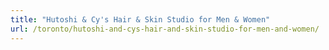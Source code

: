 ```yaml
---
title: "Hutoshi & Cy's Hair & Skin Studio for Men & Women"
url: /toronto/hutoshi-and-cys-hair-and-skin-studio-for-men-and-women/
---
```

